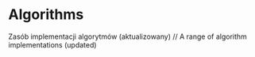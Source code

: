 # Algorithms
Zasób implementacji algorytmów (aktualizowany) // A range of algorithm implementations (updated)
